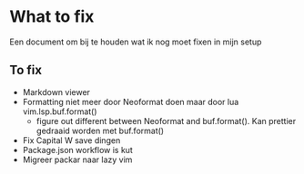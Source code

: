 # What to fix

Een document om bij te houden wat ik nog moet fixen in mijn setup

## To fix
- Markdown viewer
- Formatting niet meer door Neoformat doen maar door lua vim.lsp.buf.format()
    - figure out different between Neoformat and buf.format(). 
        Kan prettier gedraaid worden met buf.format()
- Fix Capital W save dingen
- Package.json workflow is kut
- Migreer packar naar lazy vim
